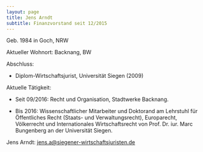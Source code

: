 ```yaml
---
layout: page
title: Jens Arndt
subtitle: Finanzvorstand seit 12/2015
---
```


Geb. 1984 in Goch, NRW

Aktueller Wohnort: Backnang, BW

Abschluss:

  * Diplom-Wirtschaftsjurist, Universität Siegen (2009)

Aktuelle Tätigkeit:

  * Seit 09/2016: Recht und Organisation, Stadtwerke Backnang.

  * Bis 2016: Wissenschaftlicher Mitarbeiter und Doktorand am Lehrstuhl für Öffentliches Recht (Staats- und Verwaltungsrecht), Europarecht, Völkerrecht und Internationales Wirtschaftsrecht von Prof. Dr. iur. Marc Bungenberg an der Universität Siegen.


Jens Arndt: jens.a@siegener-wirtschaftsjuristen.de
